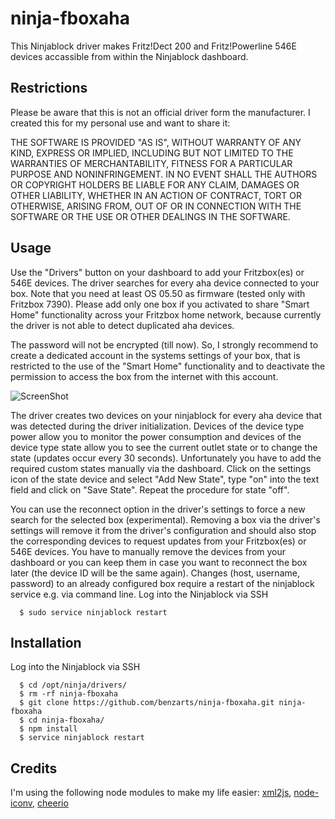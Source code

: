 ninja-fboxaha
===
This Ninjablock driver makes Fritz!Dect 200 and Fritz!Powerline 546E devices accassible from within the Ninjablock dashboard.

## Restrictions
Please be aware that this is not an official driver form the manufacturer. I created this for my personal use and want to share it:

THE SOFTWARE IS PROVIDED "AS IS", WITHOUT WARRANTY OF ANY KIND, EXPRESS OR IMPLIED, INCLUDING BUT NOT LIMITED TO THE WARRANTIES OF MERCHANTABILITY, FITNESS FOR A PARTICULAR PURPOSE AND NONINFRINGEMENT. IN NO EVENT SHALL THE AUTHORS OR COPYRIGHT HOLDERS BE LIABLE FOR ANY CLAIM, DAMAGES OR OTHER LIABILITY, WHETHER IN AN ACTION OF CONTRACT, TORT OR OTHERWISE, ARISING FROM, OUT OF OR IN CONNECTION WITH THE SOFTWARE OR THE USE OR OTHER DEALINGS IN THE SOFTWARE.

## Usage
Use the "Drivers" button on your dashboard to add your Fritzbox(es) or 546E devices. The driver searches for every aha device connected to your box. Note that you need at least OS 05.50 as firmware (tested only with Fritzbox 7390). Please add only one box if you activated to share "Smart Home" functionality across your Fritzbox home network, because currently the driver is not able to detect duplicated aha devices.

The password will not be encrypted (till now). So, I strongly recommend to create a dedicated account in the systems settings of your box, that is restricted to the use of the "Smart Home" functionality and to deactivate the permission to access the box from the internet with this account.

![ScreenShot](https://raw.github.com/benzarts/ninja-fboxaha/master/dashboard.png)

The driver creates two devices on your ninjablock for every aha device that was detected during the driver initialization. Devices of the device type power allow you to monitor the power consumption and devices of the device type state allow you to see the current outlet state or to change the state (updates occur every 30 seconds). Unfortunately you have to add the required custom states manually via the dashboard. Click on the settings icon of the state device and select "Add New State", type "on" into the text field and click on "Save State". Repeat the procedure for state "off". 
 
You can use the reconnect option in the driver's settings to force a new search for the selected box (experimental). Removing a box via the driver's settings will remove it from the driver's configuration and should also stop the corresponding devices to request updates from your Fritzbox(es) or 546E devices. You have to manually remove the devices from your dashboard or you can keep them in case you want to reconnect the box later (the device ID will be the same again). Changes (host, username, password) to an already configured box require a restart of the ninjablock service e.g. via command line. Log into the Ninjablock via SSH
```
  $ sudo service ninjablock restart
```

## Installation
Log into the Ninjablock via SSH 
```
  $ cd /opt/ninja/drivers/
  $ rm -rf ninja-fboxaha
  $ git clone https://github.com/benzarts/ninja-fboxaha.git ninja-fboxaha
  $ cd ninja-fboxaha/
  $ npm install
  $ service ninjablock restart
```

## Credits
I'm using the following node modules to make my life easier:
[xml2js](https://github.com/Leonidas-from-XIV/node-xml2js),
[node-iconv](https://github.com/bnoordhuis/node-iconv),
[cheerio](https://github.com/MatthewMueller/cheerio)
